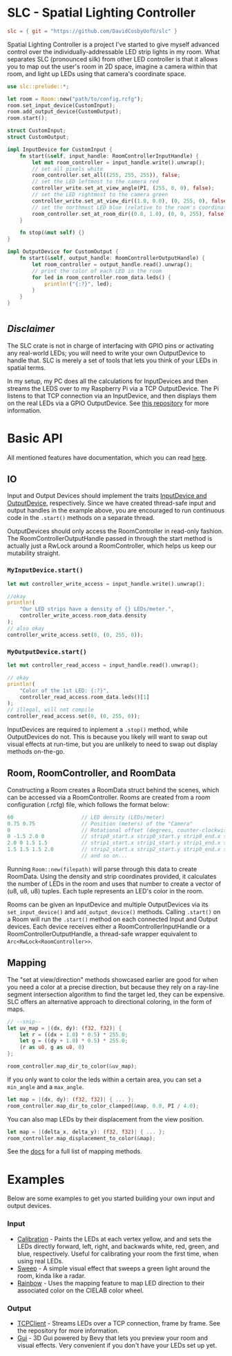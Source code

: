 # SLC - Spatial Lighting Controller
```toml
slc = { git = "https://github.com/DavidCosbyUofU/slc" }
```

Spatial Lighting Controller is a project I've started to give myself advanced control over the
individually-addressable LED strip lights in my room. What separates SLC (pronounced silk) from other LED controller is that it allows you to map out the user's room in 2D space, imagine a camera within that room, and light up LEDs using that camera's coordinate space.

```rs
use slc::prelude::*;

let room = Room::new("path/to/config.rcfg");
room.set_input_device(CustomInput);
room.add_output_device(CustomOutput);
room.start();

struct CustomInput;
struct CustomOutput;

impl InputDevice for CustomInput {
    fn start(&self, input_handle: RoomControllerInputHandle) {
        let mut room_controller = input_handle.write().unwrap();
        // set all pixels white
        room_controller.set_all((255, 255, 255)), false;
        // set the LED leftmost to the camera red
        controller_write.set_at_view_angle(PI, (255, 0, 0), false);
        // set the LED rightmost to the camera green
        controller_write.set_at_view_dir((1.0, 0.0), (0, 255, 0), false);
        // set the northmost LED blue (relative to the room's coordinate space)
        room_controller.set_at_room_dir((0.0, 1.0), (0, 0, 255), false);
    }

    fn stop(&mut self) {}
}

impl OutputDevice for CustomOutput {
    fn start(&self, output_handle: RoomControllerOutputHandle) {
        let room_controller = output_handle.read().unwrap();
        // print the color of each LED in the room
        for led in room_controller.room_data.leds() {
            println!("{:?}", led);
        }
    }
}
```
#
## *Disclaimer*
The SLC crate is not in charge of interfacing with GPIO pins or activating any real-world LEDs; you will need to write your own OutputDevice to handle that. SLC is merely a set of tools that lets you think of your LEDs in spatial terms. 

In my setup, my PC does all the calculations for InputDevices and then streams the LEDS over to my Raspberry Pi via a TCP OutputDevice. The Pi listens to that TCP connection via an InputDevice, and then displays them on the real LEDs via a GPIO OutputDevice. See [this repository](https://github.com/DavidCosbyUofU/slc_tcp) for more information. 

# Basic API
All mentioned features have documentation, which you can read [here]((http://davidcosbyuofu.github.io/doc/slc)).

## IO
Input and Output Devices should implement the traits [InputDevice and OutputDevice](src/devices.rs), respectively. Since we have created thread-safe input and output handles in the example above, you are encouraged to run continuous code in the `.start()` methods on a separate thread.
 
OutputDevices should only access the RoomController in read-only fashion. The RoomControllerOutputHandle passed in through the start method is actually just a RwLock around a RoomController, which helps us keep our mutability straight.
### `MyInputDevice.start()`
```rs
let mut controller_write_access = input_handle.write().unwrap();

//okay
println!(
    "Our LED strips have a density of {} LEDs/meter.",
    controller_write_access.room_data.density
);
// also okay
controller_write_access.set(0, (0, 255, 0));
```

### `MyOutputDevice.start()`
```rs
let mut controller_read_access = input_handle.read().unwrap();

// okay
println!(
    "Color of the 1st LED: {:?}",
    controller_read_access.room_data.leds()[1]
);
// illegal, will not compile
controller_read_access.set(0, (0, 255, 0)); 
```

InputDevices are required to inplement a `.stop()` method, while OutputDevices do not. This is because you likely will want to swap out visual effects at run-time, but you are unlikely to need to swap out display methods on-the-go.

## Room, RoomController, and RoomData
Constructing a Room creates a RoomData struct behind the scenes, which can be accessed via a RoomController. Rooms are created from a room configuration (.rcfg) file, which follows the format below:
```rs
60                      // LED density (LEDs/meter)
0.75 0.75               // Position (meters) of the "Camera"
0                       // Rotational offset (degrees, counter-clockwise, auto converted into radians) of the "Camera" (0 = facing right, 90 = facing up)
0 -1.5 2.0 0            // strip0_start.x strip0_start.y strip0_end.x strip0_end.y
2.0 0 1.5 1.5           // strip1_start.x strip1_start.y strip1_end.x strip1_end.y
1.5 1.5 1.5 2.0         // strip2_start.x strip2_start.y strip0_end.x strip2_end.y
                        // and so on...
```

Running `Room::new(filepath)` will parse through this data to create RoomData. Using the density and strip coordinates provided, it calculates the number of LEDs in the room and uses that number to create a vector of (u8, u8, u8) tuples. Each tuple represents an LED's color in the room.

Rooms can be given an InputDevice and multiple OutputDevices via its `set_input_device()` and `add_output_device()` methods. Calling `.start()` on a Room will run the `.start()` method on each connected Input and Output devices. Each device receives either a RoomControllerInputHandle or a RoomControllerOutputHandle, a thread-safe wrapper equivalent to `Arc<RwLock<RoomController>>`.

## Mapping
The "set at view/direction" methods showcased earlier are good for when you need a color at a precise
direction, but because they rely on a ray-line segment intersection algorithm to find the target led, they can be expensive. SLC offers an alternative approach to directional coloring, in the form of maps.

```rs
// --snip--
let uv_map = |(dx, dy): (f32, f32)| {
    let r = ((dx + 1.0) * 0.5) * 255.0;
    let g = ((dy + 1.0) * 0.5) * 255.0;
    (r as u8, g as u8, 0)
};

room_controller.map_dir_to_color(&uv_map);
```

If you only want to color the leds within a certain area, you can set a `min_angle` and a `max_angle`.

```rs
let map = |(dx, dy): (f32, f32)| { ... };
room_controller.map_dir_to_color_clamped(&map, 0.0, PI / 4.0);
```
You can also map LEDs by their displacement from the view position.
```rs
let map = |(delta_x, delta_y): (f32, f32)| { ... };
room_controller.map_displacement_to_color(&map);
```

See the [docs](http://davidcosbyuofu.github.io/doc/slc/room_controller) for a full list of mapping methods.

# Examples
Below are some examples to get you started building your own input and output devices.

### Input
* [Calibration](https://github.com/DavidCosbyUofU/slc_examples/tree/main/input_devices/calibration) - Paints the LEDs at each vertex yellow, and and sets the LEDs directly forward, left, right, and backwards white, red, green, and blue, respectively. Useful for calibrating your room the first time, when using real LEDs.
* [Sweep](https://github.com/DavidCosbyUofU/slc_examples/tree/main/input_devices/sweep) - A simple visual effect that sweeps a green light around the room, kinda like a radar.
* [Rainbow]([crates/slc_lab_rainbow](https://github.com/DavidCosbyUofU/slc_examples/tree/main/input_devices/lab_rainbow)) - Uses the mapping feature to map LED direction to their associated color on the CIELAB color wheel.
### Output
* [TCPClient](https://github.com/DavidCosbyUofU/slc_examples/tree/main/output_devices/tcp_client) - Streams LEDs over a TCP connection, frame by frame. See the repository for more information.
* [Gui](https://github.com/DavidCosbyUofU/slc_examples/tree/main/output_devices/slc_gui) - 3D Gui powered by Bevy that lets you preview your room and visual effects. Very convenient if you don't have your LEDs set up yet.
